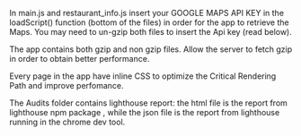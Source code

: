 In main.js and restaurant_info.js insert your GOOGLE MAPS API KEY in the loadScript()  function (bottom of the files) in order for the app to retrieve the Maps. You may need to un-gzip both files to insert the Api key (read below).


The app contains both gzip and non gzip files. Allow the server to fetch gzip in order to obtain better performance. 

Every page in the app have inline CSS to optimize the Critical Rendering Path and improve perfomance.

The Audits folder contains lighthouse report: the html file is the report from lighthouse npm package , while the json file is the report from lighthouse running in the chrome dev tool.

